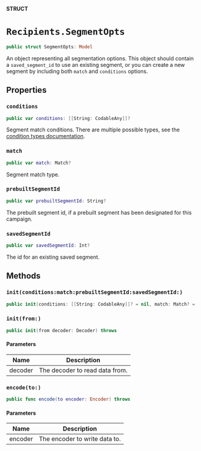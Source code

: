 **STRUCT**

# `Recipients.SegmentOpts`

```swift
public struct SegmentOpts: Model
```

An object representing all segmentation options. This object should contain a `saved_segment_id` to use an existing segment, or you can create a new segment by including both `match` and `conditions` options.

## Properties
### `conditions`

```swift
public var conditions: [[String: CodableAny]]?
```

Segment match conditions. There are multiple possible types, see the [condition types documentation](https://mailchimp.com/developer/marketing/docs/alternative-schemas/#segment-condition-schemas).

### `match`

```swift
public var match: Match?
```

Segment match type.

### `prebuiltSegmentId`

```swift
public var prebuiltSegmentId: String?
```

The prebuilt segment id, if a prebuilt segment has been designated for this campaign.

### `savedSegmentId`

```swift
public var savedSegmentId: Int?
```

The id for an existing saved segment.

## Methods
### `init(conditions:match:prebuiltSegmentId:savedSegmentId:)`

```swift
public init(conditions: [[String: CodableAny]]? = nil, match: Match? = nil, prebuiltSegmentId: String? = nil, savedSegmentId: Int? = nil)
```

### `init(from:)`

```swift
public init(from decoder: Decoder) throws
```

#### Parameters

| Name | Description |
| ---- | ----------- |
| decoder | The decoder to read data from. |

### `encode(to:)`

```swift
public func encode(to encoder: Encoder) throws
```

#### Parameters

| Name | Description |
| ---- | ----------- |
| encoder | The encoder to write data to. |
